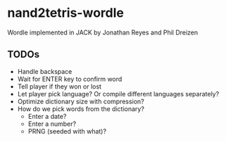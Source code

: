 # nand2tetris-wordle

Wordle implemented in JACK
by Jonathan Reyes and Phil Dreizen

## TODOs
- Handle backspace
- Wait for ENTER key to confirm word
- Tell player if they won or lost
- Let player pick language? Or compile different languages separately?
- Optimize dictionary size with compression?
- How do we pick words from the dictionary?
  + Enter a date?
  + Enter a number?
  + PRNG (seeded with what)?
